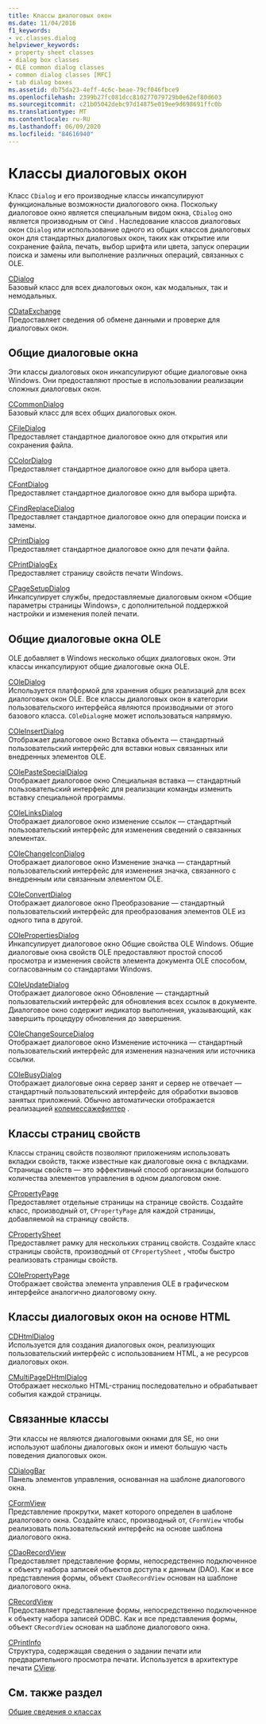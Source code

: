 ```yaml
---
title: Классы диалоговых окон
ms.date: 11/04/2016
f1_keywords:
- vc.classes.dialog
helpviewer_keywords:
- property sheet classes
- dialog box classes
- OLE common dialog classes
- common dialog classes [MFC]
- tab dialog boxes
ms.assetid: db75da23-4eff-4c6c-beae-79cf046fbce9
ms.openlocfilehash: 2399b27fc081dcc810277079729b0e62ef80d603
ms.sourcegitcommit: c21b05042debc97d14875e019ee9d698691ffc0b
ms.translationtype: MT
ms.contentlocale: ru-RU
ms.lasthandoff: 06/09/2020
ms.locfileid: "84616940"
---
```

# <a name="dialog-box-classes"></a>Классы диалоговых окон

Класс `CDialog` и его производные классы инкапсулируют функциональные возможности диалогового окна. Поскольку диалоговое окно является специальным видом окна, `CDialog` оно является производным от `CWnd` . Наследование классов диалоговых окон `CDialog` или использование одного из общих классов диалоговых окон для стандартных диалоговых окон, таких как открытие или сохранение файла, печать, выбор шрифта или цвета, запуск операции поиска и замены или выполнение различных операций, связанных с OLE.

[CDialog](reference/cdialog-class.md)<br/>
Базовый класс для всех диалоговых окон, как модальных, так и немодальных.

[CDataExchange](reference/cdataexchange-class.md)<br/>
Предоставляет сведения об обмене данными и проверке для диалоговых окон.

## <a name="common-dialogs"></a>Общие диалоговые окна

Эти классы диалоговых окон инкапсулируют общие диалоговые окна Windows. Они предоставляют простые в использовании реализации сложных диалоговых окон.

[CCommonDialog](reference/ccommondialog-class.md)<br/>
Базовый класс для всех общих диалоговых окон.

[CFileDialog](reference/cfiledialog-class.md)<br/>
Предоставляет стандартное диалоговое окно для открытия или сохранения файла.

[CColorDialog](reference/ccolordialog-class.md)<br/>
Предоставляет стандартное диалоговое окно для выбора цвета.

[CFontDialog](reference/cfontdialog-class.md)<br/>
Предоставляет стандартное диалоговое окно для выбора шрифта.

[CFindReplaceDialog](reference/cfindreplacedialog-class.md)<br/>
Предоставляет стандартное диалоговое окно для операции поиска и замены.

[CPrintDialog](reference/cprintdialog-class.md)<br/>
Предоставляет стандартное диалоговое окно для печати файла.

[CPrintDialogEx](reference/cprintdialogex-class.md)<br/>
Предоставляет страницу свойств печати Windows.

[CPageSetupDialog](reference/cpagesetupdialog-class.md)<br/>
Инкапсулирует службы, предоставляемые диалоговым окном «Общие параметры страницы Windows», с дополнительной поддержкой настройки и изменения полей печати.

## <a name="ole-common-dialogs"></a>Общие диалоговые окна OLE

OLE добавляет в Windows несколько общих диалоговых окон. Эти классы инкапсулируют общие диалоговые окна OLE.

[COleDialog](reference/coledialog-class.md)<br/>
Используется платформой для хранения общих реализаций для всех диалоговых окон OLE. Все классы диалоговых окон в категории пользовательского интерфейса являются производными от этого базового класса. `COleDialog`не может использоваться напрямую.

[COleInsertDialog](reference/coleinsertdialog-class.md)<br/>
Отображает диалоговое окно Вставка объекта — стандартный пользовательский интерфейс для вставки новых связанных или внедренных элементов OLE.

[COlePasteSpecialDialog](reference/colepastespecialdialog-class.md)<br/>
Отображает диалоговое окно Специальная вставка — стандартный пользовательский интерфейс для реализации команды изменить вставку специальной программы.

[COleLinksDialog](reference/colelinksdialog-class.md)<br/>
Отображает диалоговое окно изменение ссылок — стандартный пользовательский интерфейс для изменения сведений о связанных элементах.

[COleChangeIconDialog](reference/colechangeicondialog-class.md)<br/>
Отображает диалоговое окно Изменение значка — стандартный пользовательский интерфейс для изменения значка, связанного с внедренным или связанным элементом OLE.

[COleConvertDialog](reference/coleconvertdialog-class.md)<br/>
Отображает диалоговое окно Преобразование — стандартный пользовательский интерфейс для преобразования элементов OLE из одного типа в другой.

[COlePropertiesDialog](reference/colepropertiesdialog-class.md)<br/>
Инкапсулирует диалоговое окно Общие свойства OLE Windows. Общие диалоговые окна свойств OLE предоставляют простой способ просмотра и изменения свойств элемента документа OLE способом, согласованным со стандартами Windows.

[COleUpdateDialog](reference/coleupdatedialog-class.md)<br/>
Отображает диалоговое окно Обновление — стандартный пользовательский интерфейс для обновления всех ссылок в документе. Диалоговое окно содержит индикатор выполнения, указывающий, как завершить процедуру обновления до завершения.

[COleChangeSourceDialog](reference/colechangesourcedialog-class.md)<br/>
Отображает диалоговое окно Изменение источника — стандартный пользовательский интерфейс для изменения назначения или источника ссылки.

[COleBusyDialog](reference/colebusydialog-class.md)<br/>
Отображает диалоговые окна сервер занят и сервер не отвечает — стандартный пользовательский интерфейс для обработки вызовов занятых приложений. Обычно автоматически отображается реализацией [колемессажефилтер](reference/colemessagefilter-class.md) .

## <a name="property-sheet-classes"></a>Классы страниц свойств

Классы страниц свойств позволяют приложениям использовать вкладки свойств, также известные как диалоговые окна с вкладками. Страницы свойств — это эффективный способ организации большого количества элементов управления в одном диалоговом окне.

[CPropertyPage](reference/cpropertypage-class.md)<br/>
Предоставляет отдельные страницы на странице свойств. Создайте класс, производный от, `CPropertyPage` для каждой страницы, добавляемой на страницу свойств.

[CPropertySheet](reference/cpropertysheet-class.md)<br/>
Предоставляет рамку для нескольких страниц свойств. Создайте класс страницы свойств, производный от `CPropertySheet` , чтобы быстро реализовать страницы свойств.

[COlePropertyPage](reference/colepropertypage-class.md)<br/>
Отображает свойства элемента управления OLE в графическом интерфейсе аналогично диалоговому окну.

## <a name="html-based-dialog-classes"></a>Классы диалоговых окон на основе HTML

[CDHtmlDialog](reference/cdhtmldialog-class.md)<br/>
Используется для создания диалоговых окон, реализующих пользовательский интерфейс с использованием HTML, а не ресурсов диалоговых окон.

[CMultiPageDHtmlDialog](reference/cmultipagedhtmldialog-class.md)<br/>
Отображает несколько HTML-страниц последовательно и обрабатывает события каждой страницы.

## <a name="related-classes"></a>Связанные классы

Эти классы не являются диалоговыми окнами для SE, но они используют шаблоны диалоговых окон и имеют большую часть поведения диалоговых окон.

[CDialogBar](reference/cdialogbar-class.md)<br/>
Панель элементов управления, основанная на шаблоне диалогового окна.

[CFormView](reference/cformview-class.md)<br/>
Представление прокрутки, макет которого определен в шаблоне диалогового окна. Создайте класс, производный от, `CFormView` чтобы реализовать пользовательский интерфейс на основе шаблона диалогового окна.

[CDaoRecordView](reference/cdaorecordview-class.md)<br/>
Предоставляет представление формы, непосредственно подключенное к объекту набора записей объектов доступа к данным (DAO). Как и все представления формы, объект `CDaoRecordView` основан на шаблоне диалогового окна.

[CRecordView](reference/crecordview-class.md)<br/>
Предоставляет представление формы, непосредственно подключенное к объекту набора записей ODBC. Как и все представления формы, объект `CRecordView` основан на шаблоне диалогового окна.

[CPrintInfo](reference/cprintinfo-structure.md)<br/>
Структура, содержащая сведения о задании печати или предварительного просмотра печати. Используется в архитектуре печати [CView](reference/cview-class.md).

## <a name="see-also"></a>См. также раздел

[Общие сведения о классах](class-library-overview.md)
